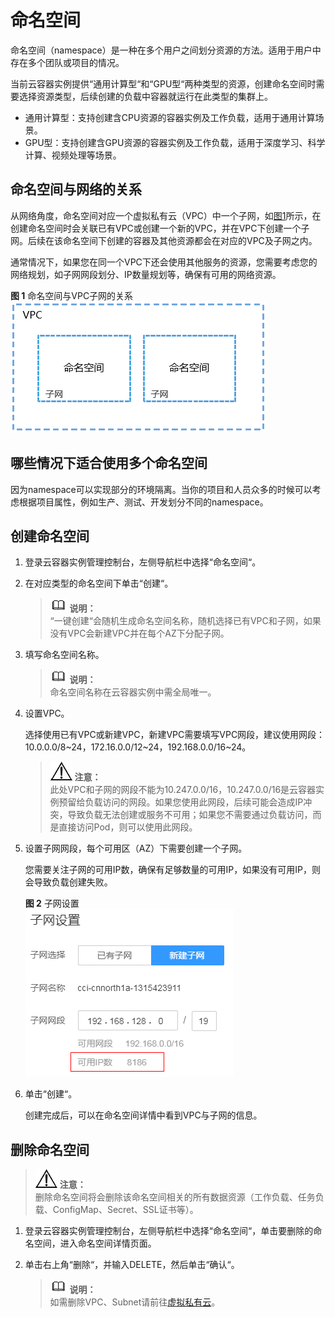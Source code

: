 # 命名空间<a name="cci_01_0001"></a>

命名空间（namespace）是一种在多个用户之间划分资源的方法。适用于用户中存在多个团队或项目的情况。

当前云容器实例提供“通用计算型“和“GPU型“两种类型的资源，创建命名空间时需要选择资源类型，后续创建的负载中容器就运行在此类型的集群上。

-   通用计算型：支持创建含CPU资源的容器实例及工作负载，适用于通用计算场景。
-   GPU型：支持创建含GPU资源的容器实例及工作负载，适用于深度学习、科学计算、视频处理等场景。

## 命名空间与网络的关系<a name="section17189123157"></a>

从网络角度，命名空间对应一个虚拟私有云（VPC）中一个子网，如[图1](#fig119999112419)所示，在创建命名空间时会关联已有VPC或创建一个新的VPC，并在VPC下创建一个子网。后续在该命名空间下创建的容器及其他资源都会在对应的VPC及子网之内。

通常情况下，如果您在同一个VPC下还会使用其他服务的资源，您需要考虑您的网络规划，如子网网段划分、IP数量规划等，确保有可用的网络资源。

**图 1**  命名空间与VPC子网的关系<a name="fig119999112419"></a>  
![](figures/命名空间与VPC子网的关系.png "命名空间与VPC子网的关系")

## 哪些情况下适合使用多个命名空间<a name="section5571151617513"></a>

因为namespace可以实现部分的环境隔离。当你的项目和人员众多的时候可以考虑根据项目属性，例如生产、测试、开发划分不同的namespace。

## 创建命名空间<a name="section940418587214"></a>

1.  登录云容器实例管理控制台，左侧导航栏中选择“命名空间“。
2.  在对应类型的命名空间下单击“创建“。

    >![](public_sys-resources/icon-note.gif) **说明：**   
    >“一键创建“会随机生成命名空间名称，随机选择已有VPC和子网，如果没有VPC会新建VPC并在每个AZ下分配子网。  

3.  填写命名空间名称。

    >![](public_sys-resources/icon-note.gif) **说明：**   
    >命名空间名称在云容器实例中需全局唯一。  

4.  设置VPC。

    选择使用已有VPC或新建VPC，新建VPC需要填写VPC网段，建议使用网段：10.0.0.0/8\~24，172.16.0.0/12\~24，192.168.0.0/16\~24。

    >![](public_sys-resources/icon-notice.gif) **注意：**   
    >此处VPC和子网的网段不能为10.247.0.0/16，10.247.0.0/16是云容器实例预留给负载访问的网段。如果您使用此网段，后续可能会造成IP冲突，导致负载无法创建或服务不可用；如果您不需要通过负载访问，而是直接访问Pod，则可以使用此网段。  

5.  设置子网网段，每个可用区（AZ）下需要创建一个子网。

    您需要关注子网的可用IP数，确保有足够数量的可用IP，如果没有可用IP，则会导致负载创建失败。

    **图 2**  子网设置<a name="fig7115832135212"></a>  
    ![](figures/子网设置.png "子网设置")

6.  单击“创建“。

    创建完成后，可以在命名空间详情中看到VPC与子网的信息。


## 删除命名空间<a name="section1124711314815"></a>

>![](public_sys-resources/icon-notice.gif) **注意：**   
>删除命名空间将会删除该命名空间相关的所有数据资源（工作负载、任务负载、ConfigMap、Secret、SSL证书等）。  

1.  登录云容器实例管理控制台，左侧导航栏中选择“命名空间“，单击要删除的命名空间，进入命名空间详情页面。
2.  单击右上角“删除“，并输入DELETE，然后单击“确认“。

    >![](public_sys-resources/icon-note.gif) **说明：**   
    >如需删除VPC、Subnet请前往[虚拟私有云](https://console.huaweicloud.com/vpc/?region=cn-north-1#/vpc/vpcmanager/vpcs)。  


